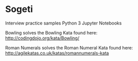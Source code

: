 # Sogeti
Interview practice samples
Python 3
Jupyter Notebooks

Bowling solves the Bowling Kata found here: http://codingdojo.org/kata/Bowling/

Roman Numerals solves the Roman Numeral Kata found here: http://agilekatas.co.uk/katas/romannumerals-kata
